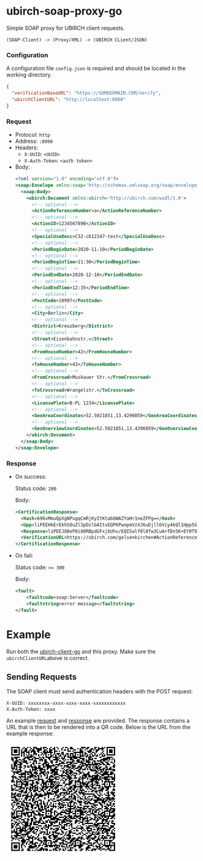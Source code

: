 # ubirch-soap-proxy-go

Simple SOAP proxy for UBIRCH client requests.

```
(SOAP-Client) -> (Proxy/XML) -> (UBIRCH CLient/JSON)
```

### Configuration
A configuration file `config.json` is required and should be located in the working directory.
```json
{
  "verificationBaseURL": "https://SOMEDOMAIN.COM/verify",
  "ubirchClientURL": "http://localhost:8080"
}
```

### Request
- Protocol: `http`
- Address: `:8090`
- Headers:
    - `X-UUID`: `<UUID>`
    - `X-Auth-Token`: `<auth token>`
- Body: 
    ```xml
    <?xml version="1.0" encoding="utf-8"?>
    <soap:Envelope xmlns:soap='http://schemas.xmlsoap.org/soap/envelope/'>
      <soap:Body>
        <ubirch:Document xmlns:ubirch='http://ubirch.com/wsdl/1.0'>
          <!-- optional -->
          <ActionReferenceNumber>a</ActionReferenceNumber>
          <!-- optional -->
          <ActionID>1234567890</ActionID>
          <!-- optional -->
          <SpecialUseDesc>C32-cb12347-test</SpecialUseDesc>
          <!-- optional -->
          <PeriodBeginDate>2020-11-10</PeriodBeginDate>
          <!-- optional -->
          <PeriodBeginTime>11:30</PeriodBeginTime>
          <!-- optional -->
          <PeriodEndDate>2020-12-10</PeriodEndDate>
          <!-- optional -->
          <PeriodEndTime>12:35</PeriodEndTime>
          <!-- optional -->
          <PostCode>10997</PostCode>
          <!-- optional -->
          <City>Berlin</City>
          <!-- optional -->
          <District>Kreuzberg</District>
          <!-- optional -->
          <Street>Eisenbahnstr.</Street>
          <!-- optional -->
          <FromHouseNumber>42</FromHouseNumber>
          <!-- optional -->
          <ToHouseNumber>43</ToHouseNumber>
          <!-- optional -->
          <FromCrossroad>Muskauer Str.</FromCrossroad>
          <!-- optional -->
          <ToCrossroad>Wrangelstr.</ToCrossroad>
          <!-- optional -->
          <LicensePlate>B-PL 1234</LicensePlate>
          <!-- optional -->
          <GeoAreaCoordinates>52.5021851,13.4296059</GeoAreaCoordinates>
          <!-- optional -->
          <GeoOverviewCoordinates>52.5021851,13.4296059</GeoOverviewCoordinates>
        </ubirch:Document>
      </soap:Body>
    </soap:Envelope>
    ```
  
### Response
- On success:
  
  Status code: `200`
  
  Body:
  ```xml
  <CertificationResponse>
    <Hash>696vMmuQpXgNPugqCmRjKyItKtab8WAZYaHr1neZFPg=</Hash>
    <Upp>liPEEHkErEkhS0uZl3pDzlbAItvEQPKPwopmVzXJ6uDjll6Viy4kQl1Hpp5GNWRGRAMahzeSMl2F+alhO2OVgM/1ZHhOYmS+sJatqLeBmuy5jWwYp54AxCDr3q8ya5CleA0+6CoKZGMrIi0q1pvxYBlhoevWd5kU+MRAjlqV/SXR/DcK4D5MOfkr4RjRP1gd5v3nMx5yZ01EKJOQdXvSKxVy7fib+eSce/MZiI4/zVjDNsPyR5p13R86DQ==</Upp>
    <Response>liPEEJ08eP8i80RBpdGFxjbUhv/EQI5alf0l0fw3CuA+TDn5K+EY0T9YHeb95zMecmdNRCiTkHV70isVcu34m/nknHvzGYiOP81YwzbD8keadd0fOg0AxBAhKEg3IDZKBJ+hkKmieI0nxEYwRAIgOOxMHw7kASyTFLWEFihDX8HKyJo6duVuYVRqhlHCIO0CIEamhxCKNeSuNkvXy8bJqIOvkD3iGc4A7JQaOqmavzSt</Response>
    <VerificationURL>https://ubirch.com/gelsenkirchen#ActionReferenceNumber=a;PeriodEndDate=2020-12-10;ToHouseNumber=43;LicensePlate=B-PL 1234;SpecialUseDesc=C32-cb12347-test;PeriodBeginTime=11:30;PeriodEndTime=12:35;PostCode=10997;City=Berlin;Street=Eisenbahnstr.;GeoAreaCoordinates=52.5021851,13.4296059;GeoOverviewCoordinates=52.5021851,13.4296059;ActionID=1234567890;PeriodBeginDate=2020-11-10;District=Kreuzberg;FromHouseNumber=42;FromCrossroad=Muskauer Str.;ToCrossroad=Wrangelstr.</VerificationURL>
  </CertificationResponse>
  ```
  
- On fail:

  Status code: `>= 300`

  Body:
  ```xml
  <fault>
      <faultcode>soap:Server</faultcode>
      <faultstring>error message</faultstring>
  </fault>
  ```

# Example

Run both the [ubirch-client-go](https://github.com/ubirch/ubirch-client-go)
and this proxy. Make sure the `ubirchClientURL`above is correct.

## Sending Requests

The SOAP client must send authentication headers with the POST request:

```
X-UUID: xxxxxxxx-xxxx-xxxx-xxxx-xxxxxxxxxxxx
X-Auth-Token: xxxx
```

An example [request](example_request.xml) and [response](example_response.xml) are provided.
The response contains a URL that is then to be rendered into a QR code. Below is the
URL from the example response:

![Example QR Code](example_qrcode.png)


